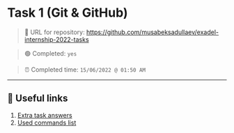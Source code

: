 # Task 1 (Git & GitHub)

> :link: URL for repository: https://github.com/musabeksadullaev/exadel-internship-2022-tasks

> :green_circle: Completed: `yes`

> :alarm_clock: Completed time: `15/06/2022 @ 01:50 AM`

---

## :link: Useful links
1. [Extra task answers](extra_tasks/extra_tasks.md)
1. [Used commands list](git_commands.md)
